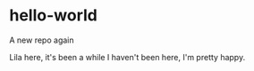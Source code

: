 # hello-world
A new repo again

Lila here, it's been a while I haven't been here, I'm pretty happy.
